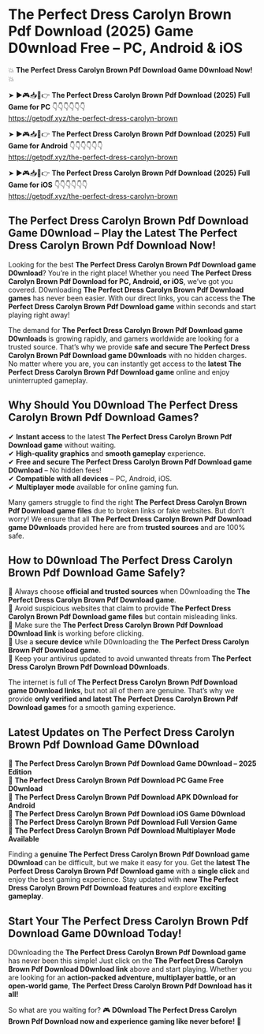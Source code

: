 # The Perfect Dress Carolyn Brown Pdf Download (2025) Game D0wnload Free – PC, Android & iOS

💥 **The Perfect Dress Carolyn Brown Pdf Download Game D0wnload Now!** 💥  

➤ ►🎮📥📱👉 **The Perfect Dress Carolyn Brown Pdf Download (2025) Full Game for PC** 👇👇👇👇👇👇  
https://getpdf.xyz/the-perfect-dress-carolyn-brown  

➤ ►🎮📥📱👉 **The Perfect Dress Carolyn Brown Pdf Download (2025) Full Game for Android** 👇👇👇👇👇👇  
https://getpdf.xyz/the-perfect-dress-carolyn-brown  

➤ ►🎮📥📱👉 **The Perfect Dress Carolyn Brown Pdf Download (2025) Full Game for iOS** 👇👇👇👇👇👇  
https://getpdf.xyz/the-perfect-dress-carolyn-brown  

## The Perfect Dress Carolyn Brown Pdf Download Game D0wnload – Play the Latest The Perfect Dress Carolyn Brown Pdf Download Now!

Looking for the best **The Perfect Dress Carolyn Brown Pdf Download game D0wnload**? You’re in the right place! Whether you need **The Perfect Dress Carolyn Brown Pdf Download for PC, Android, or iOS**, we’ve got you covered. D0wnloading **The Perfect Dress Carolyn Brown Pdf Download games** has never been easier. With our direct links, you can access the **The Perfect Dress Carolyn Brown Pdf Download game** within seconds and start playing right away!  

The demand for **The Perfect Dress Carolyn Brown Pdf Download game D0wnloads** is growing rapidly, and gamers worldwide are looking for a trusted source. That’s why we provide **safe and secure The Perfect Dress Carolyn Brown Pdf Download game D0wnloads** with no hidden charges. No matter where you are, you can instantly get access to the **latest The Perfect Dress Carolyn Brown Pdf Download game** online and enjoy uninterrupted gameplay.  

## **Why Should You D0wnload The Perfect Dress Carolyn Brown Pdf Download Games?**  

✔ **Instant access** to the latest **The Perfect Dress Carolyn Brown Pdf Download game** without waiting.  
✔ **High-quality graphics** and **smooth gameplay** experience.  
✔ **Free and secure The Perfect Dress Carolyn Brown Pdf Download game D0wnload** – No hidden fees!  
✔ **Compatible with all devices** – PC, Android, iOS.  
✔ **Multiplayer mode** available for online gaming fun.  

Many gamers struggle to find the right **The Perfect Dress Carolyn Brown Pdf Download game files** due to broken links or fake websites. But don’t worry! We ensure that all **The Perfect Dress Carolyn Brown Pdf Download game D0wnloads** provided here are from **trusted sources** and are 100% safe.  

## **How to D0wnload The Perfect Dress Carolyn Brown Pdf Download Game Safely?**  

📌 Always choose **official and trusted sources** when D0wnloading the **The Perfect Dress Carolyn Brown Pdf Download game**.  
📌 Avoid suspicious websites that claim to provide **The Perfect Dress Carolyn Brown Pdf Download game files** but contain misleading links.  
📌 Make sure the **The Perfect Dress Carolyn Brown Pdf Download D0wnload link** is working before clicking.  
📌 Use a **secure device** while D0wnloading the **The Perfect Dress Carolyn Brown Pdf Download game**.  
📌 Keep your antivirus updated to avoid unwanted threats from **The Perfect Dress Carolyn Brown Pdf Download D0wnloads**.  

The internet is full of **The Perfect Dress Carolyn Brown Pdf Download game D0wnload links**, but not all of them are genuine. That’s why we provide **only verified and latest The Perfect Dress Carolyn Brown Pdf Download games** for a smooth gaming experience.  

## **Latest Updates on The Perfect Dress Carolyn Brown Pdf Download Game D0wnload**  

🔹 **The Perfect Dress Carolyn Brown Pdf Download Game D0wnload – 2025 Edition**  
🔹 **The Perfect Dress Carolyn Brown Pdf Download PC Game Free D0wnload**  
🔹 **The Perfect Dress Carolyn Brown Pdf Download APK D0wnload for Android**  
🔹 **The Perfect Dress Carolyn Brown Pdf Download iOS Game D0wnload**  
🔹 **The Perfect Dress Carolyn Brown Pdf Download Full Version Game**  
🔹 **The Perfect Dress Carolyn Brown Pdf Download Multiplayer Mode Available**  

Finding a **genuine The Perfect Dress Carolyn Brown Pdf Download game D0wnload** can be difficult, but we make it easy for you. Get the **latest The Perfect Dress Carolyn Brown Pdf Download game** with a **single click** and enjoy the best gaming experience. Stay updated with **new The Perfect Dress Carolyn Brown Pdf Download features** and explore **exciting gameplay**.  

## **Start Your The Perfect Dress Carolyn Brown Pdf Download Game D0wnload Today!**  

D0wnloading the **The Perfect Dress Carolyn Brown Pdf Download game** has never been this simple! Just click on the **The Perfect Dress Carolyn Brown Pdf Download D0wnload link** above and start playing. Whether you are looking for an **action-packed adventure, multiplayer battle, or an open-world game**, **The Perfect Dress Carolyn Brown Pdf Download has it all!**  

So what are you waiting for? 🎮 **D0wnload The Perfect Dress Carolyn Brown Pdf Download now and experience gaming like never before!** 🚀  